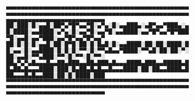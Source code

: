 ▄▄▄▄▄▄▄▄▄▄▄▄▄▄▄▄▄▄▄▄▄▄▄▄▄▄▄▄▄▄▄▄▄▄▄▄▄▄▄▄▄▄▄▄▄▄▄▄▄▄▄▄▄▄▄▄▄▄▄▄▄▄▄▄▄▄▄▄▄▄▄▄▄▄▄▄▄▄▄▄▄▄▄▄▄▄▄▄▄▄▄▄▄▄▄▄▄▄▄▄▄▄▄▄▄▄▄▄▄▄▄▄▄▄▄▄▄▄▄▄▄▄▄▄▄▄▄
██░███░█░▄▄█░██▀▄▀█▀▄▄▀█░▄▀▄░█░▄▄███▄░▄█▀▄▄▀███▄░▄█░████░▄▄████░▄▀▄░█░▄▄▀█░▄▄▀█░▄▄████░▄▄▀█▀▄▄▀█▀███▀█░▄▄█░▄▄▀███░▄▄▀█▀▄▄▀█▀▄▄▀
██░█░█░█░▄▄█░██░█▀█░██░█░█▄█░█░▄▄████░██░██░████░██░▄▄░█░▄▄████░█░█░█░▀▀░█░▀▀▄█▄▄▀████░▀▀▄█░██░██░▀░██░▄▄█░▀▀▄███░▀▀░█░▀▀░█░▀▀░
██▄▀▄▀▄█▄▄▄█▄▄██▄███▄▄██▄███▄█▄▄▄████▄███▄▄█████▄██▄██▄█▄▄▄████░███░█▄██▄█▄█▄▄█▄▄▄████░██░██▄▄████▄███▄▄▄█▄█▄▄███░██░█░████░███
▀▀▀▀▀▀▀▀▀▀▀▀▀▀▀▀▀▀▀▀▀▀▀▀▀▀▀▀▀▀▀▀▀▀▀▀▀▀▀▀▀▀▀▀▀▀▀▀▀▀▀▀▀▀▀▀▀▀▀▀▀▀▀▀▀▀▀▀▀▀▀▀▀▀▀▀▀▀▀▀▀▀▀▀▀▀▀▀▀▀▀▀▀▀▀▀▀▀▀▀▀▀▀▀▀▀▀▀▀▀▀▀▀▀▀▀▀▀▀▀▀▀▀▀▀▀▀
